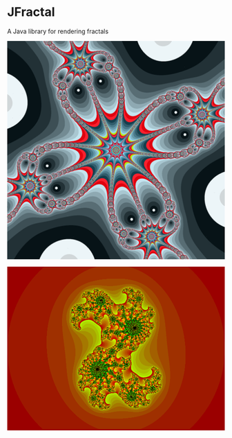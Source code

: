 # JFractal
A Java library for rendering fractals

![4th roots of unity](img/newton-z4-1.png)

![A Julia Set](img/julia.png)

